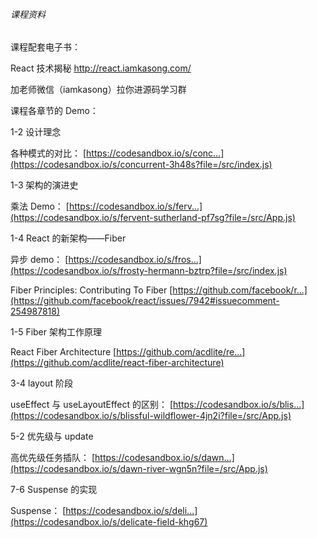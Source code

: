 ###### 课程资料

课程配套电子书：

React 技术揭秘 http://react.iamkasong.com/

加老师微信（iamkasong）拉你进源码学习群

课程各章节的 Demo：

1-2 设计理念

各种模式的对比：
[https://codesandbox.io/s/conc...](https://codesandbox.io/s/concurrent-3h48s?file=/src/index.js)

1-3 架构的演进史

乘法 Demo：
[https://codesandbox.io/s/ferv...](https://codesandbox.io/s/fervent-sutherland-pf7sg?file=/src/App.js)

1-4 React 的新架构——Fiber

异步 demo：
[https://codesandbox.io/s/fros...](https://codesandbox.io/s/frosty-hermann-bztrp?file=/src/index.js)

Fiber Principles: Contributing To Fiber
[https://github.com/facebook/r...](https://github.com/facebook/react/issues/7942#issuecomment-254987818)

1-5 Fiber 架构工作原理

React Fiber Architecture
[https://github.com/acdlite/re...](https://github.com/acdlite/react-fiber-architecture)

3-4 layout 阶段

useEffect 与 useLayoutEffect 的区别：
[https://codesandbox.io/s/blis...](https://codesandbox.io/s/blissful-wildflower-4jn2i?file=/src/App.js)

5-2 优先级与 update

高优先级任务插队：
[https://codesandbox.io/s/dawn...](https://codesandbox.io/s/dawn-river-wgn5n?file=/src/App.js)

7-6 Suspense 的实现

Suspense：
[https://codesandbox.io/s/deli...](https://codesandbox.io/s/delicate-field-khg67)
